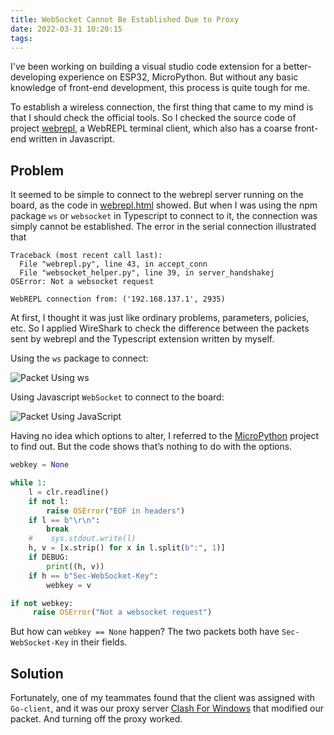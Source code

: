 ```yaml
---
title: WebSocket Cannot Be Established Due to Proxy
date: 2022-03-31 10:20:15
tags:
---
```


I've been working on building a visual studio code extension for a better-developing experience on ESP32, MicroPython. But without any basic knowledge of front-end development, this process is quite tough for me.

To establish a wireless connection, the first thing that came to my mind is that I should check the official tools. So I checked the source code of project [webrepl](https://github.com/micropython/webrepl), a WebREPL terminal client, which also has a coarse front-end written in Javascript.

<!-- more -->

## Problem

It seemed to be simple to connect to the webrepl server running on the board, as the code in [webrepl.html](https://github.com/micropython/webrepl/blob/master/webrepl.html) showed. But when I was using the npm package `ws` or `websocket`  in Typescript to connect to it, the connection was simply cannot be established. The error in the serial connection illustrated that

```
Traceback (most recent call last):
  File "webrepl.py", line 43, in accept_conn
  File "websocket_helper.py", line 39, in server_handshakej
OSError: Not a websocket request

WebREPL connection from: ('192.168.137.1', 2935)

```

<!-- more -->
At first, I thought it was just like ordinary problems, parameters, policies, etc. So I applied WireShark to check the difference between the packets sent by webrepl and the Typescript extension written by myself.

Using the `ws` package to connect:

![Packet Using `ws`](ws_pack.png)

Using Javascript `WebSocket` to connect to the board:

![Packet Using JavaScript](js_pack.png)

Having no idea which options to alter, I referred to the [MicroPython](https://github.com/micropython/micropython) project to find out. But the code shows that’s nothing to do with the options.

```python
webkey = None

while 1:
    l = clr.readline()
    if not l:
        raise OSError("EOF in headers")
    if l == b"\r\n":
        break
    #    sys.stdout.write(l)
    h, v = [x.strip() for x in l.split(b":", 1)]
    if DEBUG:
        print((h, v))
    if h == b"Sec-WebSocket-Key":
        webkey = v

if not webkey:
     raise OSError("Not a websocket request")
```

But how can `webkey == None` happen? The two packets both have `Sec-WebSocket-Key` in their fields.

## Solution

Fortunately, one of my teammates found that the client was assigned with `Go-client`, and it was our proxy server [Clash For Windows](https://github.com/Fndroid/clash_for_windows_pkg) that modified our packet. And turning off the proxy worked.